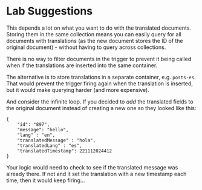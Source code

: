 # Lab Suggestions

This depends a lot on what you want to do with the translated documents. Storing them in the same collection means you can easily query for all documents with translations (as the new document stores the ID of the original document) - without having to query across collections.

There is no way to filter documents in the trigger to prevent it being called when if the translations are inserted into the same container.

The alternative is to store translations in a separate container, e.g. `posts-es`. That would prevent the trigger firing again when the translation is inserted, but it would make querying harder (and more expensive).

And consider the infinite loop. If you decided to _add_ the translated fields to the original document instead of creating a new one so they looked like this:

```
{
    "id": "897",
    "message": "hello",
    "lang" : "en",
    "translatedMessage" : "hola",
    "translatedLang" : "es",
    "translatedTimestamp": 221112024412
}
```

Your logic would need to check to see if the translated message was already there. If not and it set the translation with a new timestamp each time, then it would keep firing...